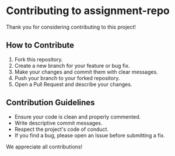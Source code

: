# Contributing to assignment-repo

Thank you for considering contributing to this project!

## How to Contribute

1. Fork this repository.
2. Create a new branch for your feature or bug fix.
3. Make your changes and commit them with clear messages.
4. Push your branch to your forked repository.
5. Open a Pull Request and describe your changes.

## Contribution Guidelines

- Ensure your code is clean and properly commented.
- Write descriptive commit messages.
- Respect the project's code of conduct.
- If you find a bug, please open an Issue before submitting a fix.

We appreciate all contributions!


